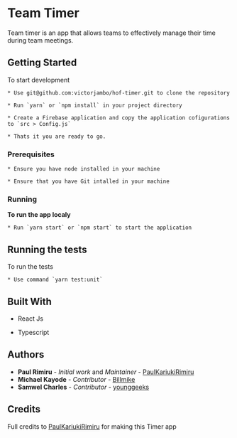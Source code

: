 # Team Timer

Team timer is an app that allows teams to effectively manage their time during team meetings.

## Getting Started

To start development


    * Use git@github.com:victorjambo/hof-timer.git to clone the repository

    * Run `yarn` or `npm install` in your project directory

    * Create a Firebase application and copy the application cofigurations to `src > Config.js`

    * Thats it you are ready to go.

### Prerequisites
    * Ensure you have node installed in your machine

    * Ensure that you have Git intalled in your machine

### Running

<b>To run the app localy</b><br>

    * Run `yarn start` or `npm start` to start the application


## Running the tests

To run the tests

    * Use command `yarn test:unit`


## Built With

* React Js

* Typescript

## Authors

* **Paul Rimiru** - *Initial work* and *Maintainer* - [PaulKariukiRimiru](https://github.com/PaulKariukiRimiru)
* **Michael Kayode**  - *Contributor* - [Billmike](https://github.com/Billmike)
* **Samwel Charles**  - *Contributor* - [younggeeks](https://github.com/younggeeks)

## Credits

Full credits to [PaulKariukiRimiru](https://github.com/PaulKariukiRimiru/Team-timer) for making this Timer app
